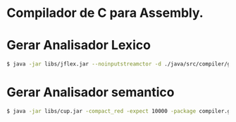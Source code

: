 # Compilador de C para Assembly.

# Gerar Analisador Lexico

```sh
$ java -jar libs/jflex.jar --noinputstreamctor -d ./java/src/compiler/generated ./spec/Scanner.jflex
```

# Gerar Analisador semantico

```sh
$ java -jar libs/cup.jar -compact_red -expect 10000 -package compiler.generated -destdir ./java/src/compiler/generated ./spec/Parser.cup
```
